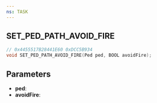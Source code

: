 ```yaml
---
ns: TASK
---
```

## SET_PED_PATH_AVOID_FIRE

```c
// 0x4455517B28441E60 0xDCC5B934
void SET_PED_PATH_AVOID_FIRE(Ped ped, BOOL avoidFire);
```


## Parameters
* **ped**: 
* **avoidFire**: 

